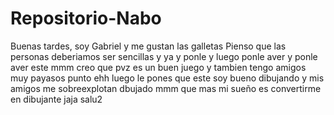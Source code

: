 # Repositorio-Nabo
Buenas tardes, soy Gabriel y me gustan las galletas
Pienso que las personas deberiamos ser sencillas y ya y ponle y luego ponle aver y ponle aver este mmm creo que pvz es un buen juego y tambien tengo amigos muy payasos punto ehh luego le pones que este soy bueno dibujando y mis amigos me sobreexplotan dbujado mmm que mas mi sueño es convertirme en dibujante jaja salu2
